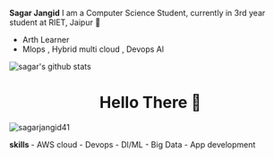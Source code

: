 <b>Sagar Jangid</b>
I am a Computer Science Student, currently in 3rd year student at RIET, Jaipur 🏫
- Arth Learner
- Mlops , Hybrid multi cloud , Devops Al

![sagar's github stats](https://github-readme-stats.vercel.app/api?username=sagarjangid41&count_private=true&show_icons=true&theme=highcontrast)
<h1 align = "Center" >Hello There 👋 </h1>
<p align="Left"> <img src="https://komarev.com/ghpvc/?username=sagarjangid41&style=plastic&color=orange&label=PROFILE+VIEWS" alt="sagarjangid41"  /> </p>
<p></p>
<b>skills </b>
- AWS cloud
- Devops 
- Dl/ML
- Big Data
- App development
